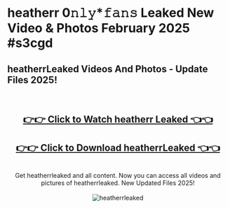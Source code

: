 # heatherr 0𝚗𝚕𝚢*𝚏𝚊𝚗𝚜 Leaked New Video & Photos February 2025 #s3cgd

<h2>heatherrLeaked Videos And Photos - Update Files 2025!</h2>
<br>
<div align="center">
<h2><a href="https://mediaupload.pro?title=heatherr&ref=11F" rel="nofollow">👉👉 Click to Watch heatherr Leaked 👈👈</a></h2>
<h2><a href="https://mediaupload.pro?title=heatherr&ref=11F" rel="nofollow">👉👉 Click to Download heatherrLeaked 👈👈</a></h2>
<br>
Get heatherrleaked and all content. Now you can access all videos and pictures of heatherrleaked. New Updated Files 2025!
<br>
<br>
<a href="https://mediaupload.pro?title=heatherr&ref=11F" rel="nofollow" data-target="animated-image.originalLink"><img src="https://i.ibb.co/Gkj2r4b/banner.png" alt="heatherrleaked" style="max-width: 100%; display: inline-block;" data-target="animated-image.originalImage"></a>
</div>
<br>

